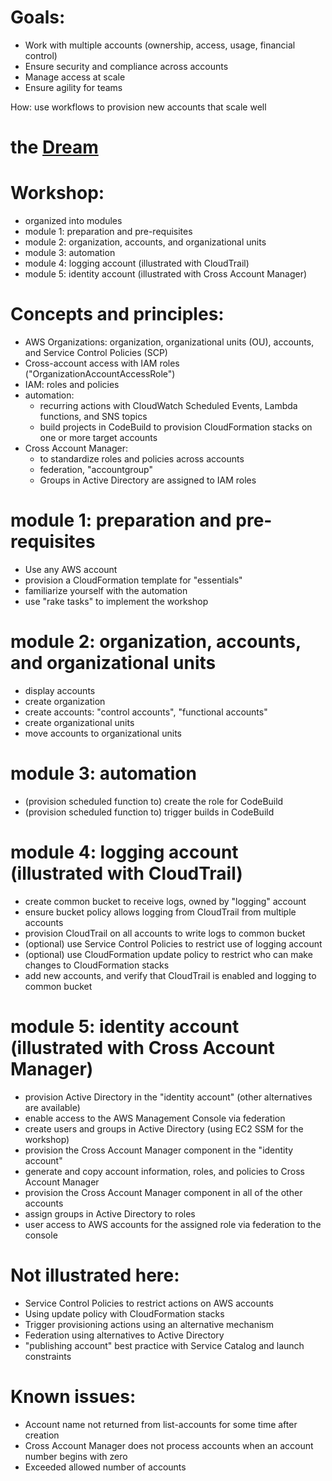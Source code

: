 Goals:
===

- Work with multiple accounts (ownership, access, usage, financial control)
- Ensure security and compliance across accounts
- Manage access at scale
- Ensure agility for teams 
 
How: use workflows to provision new accounts that scale well

the [Dream](dream.md)
===

Workshop:
===

- organized into modules
- module 1: preparation and pre-requisites
- module 2: organization, accounts, and organizational units
- module 3: automation
- module 4: logging account (illustrated with CloudTrail)
- module 5: identity account (illustrated with Cross Account Manager)
 
Concepts and principles:
===

- AWS Organizations: organization, organizational units (OU), accounts, and Service Control Policies (SCP)
- Cross-account access with IAM roles ("OrganizationAccountAccessRole")
- IAM: roles and policies
- automation: 
  - recurring actions with CloudWatch Scheduled Events, Lambda functions, and SNS topics 
  - build projects in CodeBuild to provision CloudFormation stacks on one or more target accounts
- Cross Account Manager: 
  - to standardize roles and policies across accounts
  - federation, "accountgroup"
  - Groups in Active Directory are assigned to IAM roles

module 1: preparation and pre-requisites
===

- Use any AWS account
- provision a CloudFormation template for "essentials"
- familiarize yourself with the automation
- use "rake tasks" to implement the workshop

module 2: organization, accounts, and organizational units
===

- display accounts
- create organization
- create accounts: "control accounts", "functional accounts"
- create organizational units
- move accounts to organizational units 

module 3: automation
===

- (provision scheduled function to) create the role for CodeBuild
- (provision scheduled function to) trigger builds in CodeBuild

module 4: logging account (illustrated with CloudTrail)
===

- create common bucket to receive logs, owned by "logging" account
- ensure bucket policy allows logging from CloudTrail from multiple accounts
- provision CloudTrail on all accounts to write logs to common bucket
- (optional) use Service Control Policies to restrict use of logging account
- (optional) use CloudFormation update policy to restrict who can make changes to CloudFormation stacks
- add new accounts, and verify that CloudTrail is enabled and logging to common bucket

module 5: identity account (illustrated with Cross Account Manager)
===

- provision Active Directory in the "identity account" (other alternatives are available)
- enable access to the AWS Management Console via federation
- create users and groups in Active Directory (using EC2 SSM for the workshop)
- provision the Cross Account Manager component in the "identity account"
- generate and copy account information, roles, and policies to Cross Account Manager
- provision the Cross Account Manager component in all of the other accounts
- assign groups in Active Directory to roles
- user access to AWS accounts for the assigned role via federation to the console

Not illustrated here:
=== 
 
- Service Control Policies to restrict actions on AWS accounts
- Using update policy with CloudFormation stacks 
- Trigger provisioning actions using an alternative mechanism
- Federation using alternatives to Active Directory
- "publishing account" best practice with Service Catalog and launch constraints

Known issues:
===

- Account name not returned from list-accounts for some time after creation
- Cross Account Manager does not process accounts when an account number begins with zero
- Exceeded allowed number of accounts